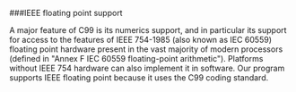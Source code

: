 ###IEEE floating point support

A major feature of C99 is its numerics support, and in particular its support for access to the features of IEEE 754-1985 (also known as IEC 60559) floating point hardware present in the vast majority of modern processors (defined in "Annex F IEC 60559 floating-point arithmetic"). Platforms without IEEE 754 hardware can also implement it in software. Our program supports IEEE floating point because it uses the C99 coding standard.
